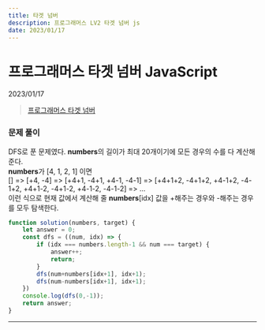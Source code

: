 ```yaml
---
title: 타겟 넘버
description: 프로그래머스 LV2 타겟 넘버 js
date: 2023/01/17
---
```


# 프로그래머스 타겟 넘버 JavaScript
<div class="flex justify-end text-sm">2023/01/17</div>

> <a href="https://school.programmers.co.kr/learn/courses/30/lessons/43165" target="_blank" class="font-bold">프로그래머스 타겟 넘버</a>

### 문제 풀이
DFS로 푼 문제였다. **numbers**의 길이가 최대 20개이기에 모든 경우의 수를 다 계산해준다.  
**numbers**가 \[4, 1, 2, 1] 이면  
\[] => \[+4, -4] => \[+4+1, -4+1, +4-1, -4-1] => \[+4+1+2, -4+1+2, +4-1+2, -4-1+2, +4+1-2, -4+1-2, +4-1-2, -4-1-2] => ...  
이런 식으로 현재 값에서 계산해 줄 **numbers**\[idx] 값을 +해주는 경우와 -해주는 경우를 모두 탐색한다.

``` js
function solution(numbers, target) {
    let answer = 0;
    const dfs = ((num, idx) => {
        if (idx === numbers.length-1 && num === target) {
            answer++;
            return;
        }
        dfs(num+numbers[idx+1], idx+1);
        dfs(num-numbers[idx+1], idx+1);
    })
    console.log(dfs(0,-1));
    return answer;
}
```

---